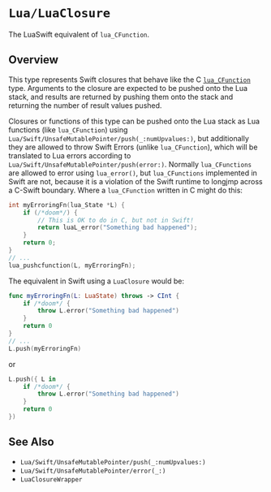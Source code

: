 # ``Lua/LuaClosure``

The LuaSwift equivalent of `lua_CFunction`.

## Overview

This type represents Swift closures that behave like the C [`lua_CFunction`](https://www.lua.org/manual/5.4/manual.html#lua_CFunction) type. Arguments to the closure are expected to be pushed onto the Lua stack, and results are returned by pushing them onto the stack and returning the number of result values pushed.

Closures or functions of this type can be pushed onto the Lua stack as Lua functions (like `lua_CFunction`) using ``Lua/Swift/UnsafeMutablePointer/push(_:numUpvalues:)``, but additionally they are allowed to throw Swift Errors (unlike `lua_CFunction`), which will be translated to Lua errors according to ``Lua/Swift/UnsafeMutablePointer/push(error:)``. Normally `lua_CFunctions` are allowed to error using `lua_error()`, but `lua_CFunctions` implemented in Swift are not, because it is a violation of the Swift runtime to longjmp across a C-Swift boundary. Where a `lua_CFunction` written in C might do this:

```c
int myErroringFn(lua_State *L) {
    if (/*doom*/) {
        // This is OK to do in C, but not in Swift!
        return luaL_error("Something bad happened");
    }
    return 0;
}
// ...
lua_pushcfunction(L, myErroringFn);
```

The equivalent in Swift using a `LuaClosure` would be:

```swift
func myErroringFn(L: LuaState) throws -> CInt {
    if /*doom*/ {
        throw L.error("Something bad happened")
    }
    return 0
}
// ...
L.push(myErroringFn)
```

or

```swift
L.push({ L in
    if /*doom*/ {
        throw L.error("Something bad happened")
    }
    return 0
})
```

## See Also

- ``Lua/Swift/UnsafeMutablePointer/push(_:numUpvalues:)``
- ``Lua/Swift/UnsafeMutablePointer/error(_:)``
- ``LuaClosureWrapper``